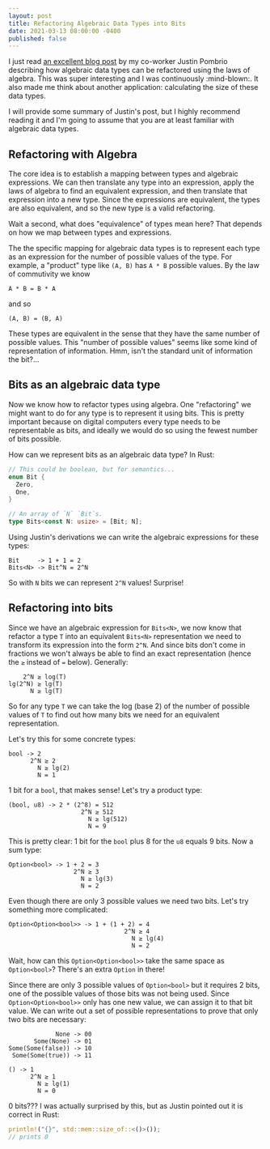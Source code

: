 ```yaml
---
layout: post
title: Refactoring Algebraic Data Types into Bits
date: 2021-03-13 08:00:00 -0400
published: false
---
```


I just read [an excellent blog post][jp] by my co-worker Justin Pombrio
describing how algebraic data types can be refactored using the laws of algebra.
This was super interesting and I was continuously :mind-blown:. It also made me
think about another application: calculating the size of these data types.

I will provide some summary of Justin's post, but I highly recommend reading it
and I'm going to assume that you are at least familiar with algebraic data
types.

[jp]: https://justinpombrio.net/2021/03/11/algebra-and-data-types.html

## Refactoring with Algebra

The core idea is to establish a mapping between types and algebraic expressions.
We can then translate any type into an expression, apply the laws of algebra to
find an equivalent expression, and then translate that expression into a new
type. Since the expressions are equivalent, the types are also equivalent, and
so the new type is a valid refactoring.

Wait a second, what does "equivalence" of types mean here? That depends on how
we map between types and expressions.

The the specific mapping for algebraic data types is to represent each type as
an expression for the number of possible values of the type. For example, a
"product" type like `(A, B)` has `A * B` possible values. By the law of
commutivity we know
```
A * B = B * A
```
and so
```
(A, B) = (B, A)
```

These types are equivalent in the sense that they have the same number of
possible values. This "number of possible values" seems like some kind of
representation of information. Hmm, isn't the standard unit of information
the bit?...

## Bits as an algebraic data type

Now we know how to refactor types using algebra. One "refactoring" we might want
to do for any type is to represent it using bits. This is pretty important
because on digital computers every type needs to be representable as bits, and
ideally we would do so using the fewest number of bits possible.

How can we represent bits as an algebraic data type? In Rust:
```rust
// This could be boolean, but for semantics...
enum Bit {
  Zero,
  One,
}

// An array of `N` `Bit`s.
type Bits<const N: usize> = [Bit; N];
```

Using Justin's derivations we can write the algebraic expressions for these types:
```
Bit     -> 1 + 1 = 2
Bits<N> -> Bit^N = 2^N
```

So with `N` bits we can represent `2^N` values! Surprise!

## Refactoring into bits

Since we have an algebraic expression for `Bits<N>`, we now know that refactor a
type `T` into an equivalent `Bits<N>` representation we need to transform its
expression into the form `2^N`. And since bits don't come in fractions we won't
always be able to find an exact representation (hence the `≥` instead of `=`
below). Generally:

```
    2^N ≥ log(T)
lg(2^N) ≥ lg(T)
      N ≥ lg(T)
```

So for any type `T` we can take the log (base 2) of the number of possible
values of `T` to find out how many bits we need for an equivalent representation.

Let's try this for some concrete types:
```
bool -> 2
      2^N ≥ 2
        N ≥ lg(2)
        N = 1
```
1 bit for a `bool`, that makes sense! Let's try a product type:
```
(bool, u8) -> 2 * (2^8) = 512
                    2^N ≥ 512
                      N ≥ lg(512)
                      N = 9
```
This is pretty clear: 1 bit for the `bool` plus 8 for the `u8` equals 9 bits.
Now a sum type:

```
Option<bool> -> 1 + 2 = 3
                  2^N ≥ 3
                    N ≥ lg(3)
                    N = 2
```
Even though there are only 3 possible values we need two bits. Let's try
something more complicated:

```
Option<Option<bool>> -> 1 + (1 + 2) = 4
                                2^N ≥ 4
                                  N ≥ lg(4)
                                  N = 2
```
Wait, how can this `Option<Option<bool>>` take the same space as
`Option<bool>`? There's an extra `Option` in there!

Since there are only 3 possible values of `Option<bool>` but it requires 2 bits,
one of the possible values of those bits was not being used. Since
`Option<Option<bool>>` only has one new value, we can assign it to that bit
value. We can write out a set of possible representations to prove that only two
bits are necessary:
```
             None -> 00
       Some(None) -> 01
Some(Some(false)) -> 10
 Some(Some(true)) -> 11
```

```
() -> 1
      2^N ≥ 1
        N ≥ lg(1)
        N = 0
```
0 bits??? I was actually surprised by this, but as Justin pointed out it is
correct in Rust:

```rust
println!("{}", std::mem::size_of::<()>());
// prints 0
```


